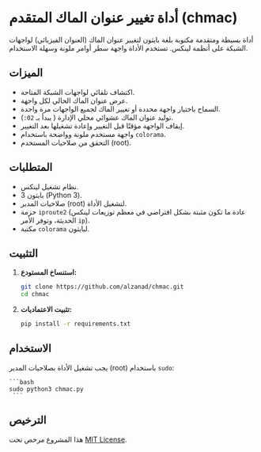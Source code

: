 # أداة تغيير عنوان الماك المتقدم (chmac)

أداة بسيطة ومتقدمة مكتوبة بلغة بايثون لتغيير عنوان الماك (العنوان الفيزيائي) لواجهات الشبكة على أنظمة لينكس. تستخدم الأداة واجهة سطر أوامر ملونة وسهلة الاستخدام.

## الميزات

*   اكتشاف تلقائي لواجهات الشبكة المتاحة.
*   عرض عنوان الماك الحالي لكل واجهة.
*   السماح باختيار واجهة محددة أو تغيير الماك لجميع الواجهات مرة واحدة.
*   توليد عنوان الماك عشوائي محلي الإدارة ( يبدأ بـ `02:`).
*   إيقاف الواجهة مؤقتًا قبل التغيير وإعادة تشغيلها بعد التغيير.
*   واجهة مستخدم ملونة وواضحة باستخدام `colorama`.
*   التحقق من صلاحيات المستخدم (root).

## المتطلبات

*   نظام تشغيل لينكس.
*   بايثون 3 (Python 3).
*   صلاحيات المدير (root) لتشغيل الأداة.
*   حزمة `iproute2` (عادة ما تكون مثبتة بشكل افتراضي في معظم توزيعات لينكس الحديثة، وتوفر الأمر `ip`).
*   مكتبة `colorama` لبايثون.

## التثبيت

1.  **استنساخ المستودع:**
    ```bash
    git clone https://github.com/alzanad/chmac.git
    cd chmac
    ```

2.  **تثبيت الاعتماديات:**
    ```bash
    pip install -r requirements.txt
    ```

## الاستخدام

يجب تشغيل الأداة بصلاحيات المدير (root) باستخدام `sudo`:

    ```bash
    sudo python3 chmac.py
     ```
    
## الترخيص
هذا المشروع مرخص تحت [MIT License](LICENSE).
